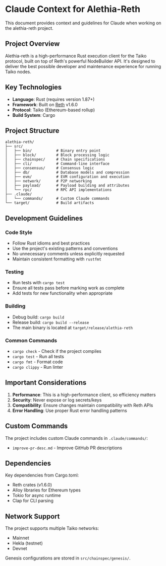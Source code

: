 # Claude Context for Alethia-Reth

This document provides context and guidelines for Claude when working on the alethia-reth project.

## Project Overview

Alethia-reth is a high-performance Rust execution client for the Taiko protocol, built on top of Reth's powerful NodeBuilder API. It's designed to deliver the best possible developer and maintenance experience for running Taiko nodes.

## Key Technologies

- **Language**: Rust (requires version 1.87+)
- **Framework**: Built on [Reth](https://github.com/paradigmxyz/reth) v1.6.0
- **Protocol**: Taiko (Ethereum-based rollup)
- **Build System**: Cargo

## Project Structure

```
alethia-reth/
├── src/
│   ├── bin/           # Binary entry point
│   ├── block/         # Block processing logic
│   ├── chainspec/     # Chain specifications
│   ├── cli/           # Command-line interface
│   ├── consensus/     # Consensus logic
│   ├── db/            # Database models and compression
│   ├── evm/           # EVM configuration and execution
│   ├── network/       # P2P networking
│   ├── payload/       # Payload building and attributes
│   └── rpc/           # RPC API implementations
├── .claude/
│   └── commands/      # Custom Claude commands
└── target/            # Build artifacts
```

## Development Guidelines

### Code Style
- Follow Rust idioms and best practices
- Use the project's existing patterns and conventions
- No unnecessary comments unless explicitly requested
- Maintain consistent formatting with `rustfmt`

### Testing
- Run tests with `cargo test`
- Ensure all tests pass before marking work as complete
- Add tests for new functionality when appropriate

### Building
- Debug build: `cargo build`
- Release build: `cargo build --release`
- The main binary is located at `target/release/alethia-reth`

### Common Commands
- `cargo check` - Check if the project compiles
- `cargo test` - Run all tests
- `cargo fmt` - Format code
- `cargo clippy` - Run linter

## Important Considerations

1. **Performance**: This is a high-performance client, so efficiency matters
2. **Security**: Never expose or log secrets/keys
3. **Compatibility**: Ensure changes maintain compatibility with Reth APIs
4. **Error Handling**: Use proper Rust error handling patterns

## Custom Commands

The project includes custom Claude commands in `.claude/commands/`:
- `improve-pr-desc.md` - Improve GitHub PR descriptions

## Dependencies

Key dependencies from Cargo.toml:
- Reth crates (v1.6.0)
- Alloy libraries for Ethereum types
- Tokio for async runtime
- Clap for CLI parsing

## Network Support

The project supports multiple Taiko networks:
- Mainnet
- Hekla (testnet)
- Devnet

Genesis configurations are stored in `src/chainspec/genesis/`.
